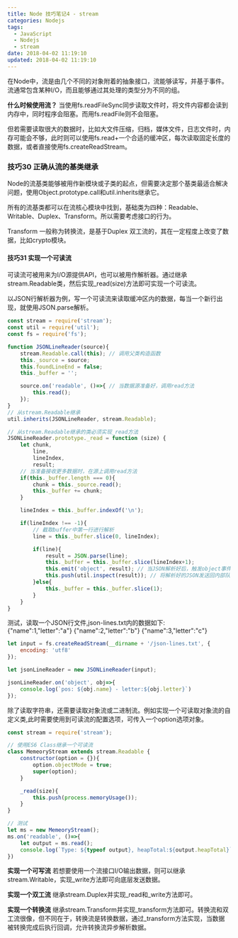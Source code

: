 ```yaml
---
title: Node 技巧笔记4 - stream
categories: Nodejs
tags:
  - JavaScript
  - Nodejs
  - stream
date: 2018-04-02 11:19:10
updated: 2018-04-02 11:19:10
---
```


在Node中，流是由几个不同的对象附着的抽象接口，流能够读写，并基于事件。流通常包含某种I/O，而且能够通过其处理的类型分为不同的组。

**什么时候使用流？**
当使用fs.readFileSync同步读取文件时，将文件内容都会读到内存中，同时程序会阻塞。而用fs.readFile则不会阻塞。

但若需要读取很大的数据时，比如大文件压缩，归档，媒体文件，日志文件时，内存可能会不够，此时则可以使用fs.read+一个合适的缓冲区，每次读取固定长度的数据，或者直接使用fs.createReadStream。

### 技巧30 正确从流的基类继承
Node的流基类能够被用作新模块或子类的起点，但需要决定那个基类最适合解决问题，使用Object.prototype.call和util.inherits继承它。

所有的流基类都可以在流核心模块中找到，基础类为四种：Readable、Writable、Duplex、Transform。所以需要考虑接口的行为。

Transform 一般称为转换流，是基于Duplex 双工流的，其在一定程度上改变了数据，比如crypto模块。

#### 技巧31 实现一个可读流
可读流可被用来为I/O源提供API，也可以被用作解析器。通过继承stream.Readable类，然后实现_read(size)方法即可实现一个可读流。

以JSON行解析器为例，写一个可读流来读取缓冲区内的数据，每当一个新行出现，就使用JSON.parse解析。

```js
const stream = require('stream');
const util = require('util');
const fs = require('fs');

function JSONLineReader(source){
    stream.Readable.call(this); // 调用父类构造函数
    this._source = source;
    this.foundLineEnd = false;
    this._buffer = '';

    source.on('readable', ()=>{ // 当数据源准备好，调用read方法
        this.read();
    });
}
// 从stream.Readable继承
util.inherits(JSONLineReader, stream.Readable);

// 从stream.Readable继承的类必须实现_read方法
JSONLineReader.prototype._read = function (size) {
    let chunk,
        line,
        lineIndex,
        result;
    // 当准备接收更多数据时，在源上调用read方法
    if(this._buffer.length === 0){
        chunk = this._source.read();
        this._buffer += chunk;
    }

    lineIndex = this._buffer.indexOf('\n');

    if(lineIndex !== -1){
        // 截取buffer中第一行进行解析
        line = this._buffer.slice(0, lineIndex);

        if(line){
            result = JSON.parse(line);
            this._buffer = this._buffer.slice(lineIndex+1);
            this.emit('object', result); // 当JSON解析好后，触发object事件，
            this.push(util.inspect(result)); // 将解析好的JSON发送回内部队列
        }else{
            this._buffer = this._buffer.slice(1);
        }
    }
}
```

测试，读取一个JSON行文件,json-lines.txt内的数据如下:
{"name":1,"letter":"a"}
{"name":2,"letter":"b"}
{"name":3,"letter":"c"}

```js
let input = fs.createReadStream(__dirname + '/json-lines.txt', {
    encoding: 'utf8'
});

let jsonLineReader = new JSONLineReader(input);

jsonLineReader.on('object', obj=>{
    console.log(`pos: ${obj.name} - letter:${obj.letter}`)
});
```

除了读取字符串，还需要读取对象流或二进制流。例如实现一个可读取对象流的自定义类,此时需要使用到可读流的配置选项，可传入一个option选项对象。
```js
const stream = require('stream');

// 使用ES6 Class继承一个可读流
class MemeoryStream extends stream.Readable {
    constructor(option = {}){
        option.objectMode = true;
        super(option);
    }

    _read(size){
        this.push(process.memoryUsage());
    }
}

// 测试
let ms = new MemeoryStream();
ms.on('readable', ()=>{
    let output = ms.read();
    console.log(`Type: ${typeof output}, heapTotal:${output.heapTotal}`)
})
```


**实现一个可写流**
若想要使用一个流接口I/O输出数据，则可以继承stream.Writable，实现_write方法即可向底层发送数据。

**实现一个双工流**
继承stream.Duplex并实现_read和_write方法即可。

**实现一个转换流**
继承stream.Transform并实现_transform方法即可。转换流和双工流很像，但不同在于，转换流是转换数据，通过_transform方法实现，当数据被转换完成后执行回调，允许转换流异步解析数据。